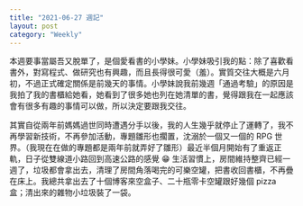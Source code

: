 ```yaml
---
title: "2021-06-27 週記"
layout: post
category: "Weekly"
---
```


本週要事當屬吾又脫單了，是個愛看書的小學妹。小學妹吸引我的點：除了喜歡看書外，對寫程式、做研究也有興趣，而且長得很可愛（羞）。實質交往大概是六月初，不過正式確定關係是前幾天的事情。小學妹說我前幾週「通過考驗」的原因是我拍了我的書櫃給她看，她看到了很多她也列在她清單的書，覺得跟我在一起應該會有很多有趣的事情可以做，所以決定要跟我交往。

其實自從兩年前媽媽過世同時遭遇分手以後，我的人生幾乎就停止了運轉了，我不再學習新技術，不再參加活動，專題雛形也擱置，沈溺於一個又一個的 RPG 世界。（我現在在做的專題都是兩年前就弄好了雛形）最近半個月開始有了重返正軌，日子從雙線道小路回到高速公路的感覺 😁 生活習慣上，房間維持整齊已經一週了，垃圾都會拿出去，清理了房間角落喝完的可樂空罐，把書收回書櫃，不再疊在床上。我總共拿出去了十個博客來空盒子、二十瓶零卡空罐跟好幾個 pizza 盒；清出來的雜物小垃圾裝了一袋。
